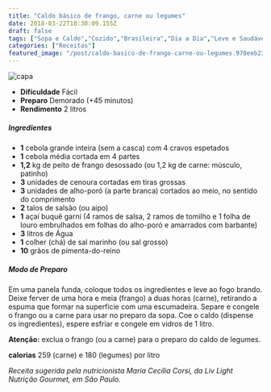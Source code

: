 ```yaml
---
title: "Caldo básico de frango, carne ou legumes"
date: 2018-03-22T18:30:09.155Z
draft: false
tags: ["Sopa e Caldo","Cozido","Brasileira","Dia a Dia","Leve e Saudável"]
categories: ["Receitas"]
featured_image: "/post/caldo-basico-de-frango-carne-ou-legumes.970eeb23.jpg"
---
```


![capa](/post/caldo-basico-de-frango-carne-ou-legumes.970eeb23.jpg)

*   **Dificuldade** Fácil
*   **Preparo** Demorado (+45 minutos)
*   **Rendimento** 2 litros

##### Ingredientes

*   **1** cebola grande inteira (sem a casca) com 4 cravos espetados
*   **1** cebola média cortada em 4 partes
*   **1,2** kg de peito de frango desossado (ou 1,2 kg de carne: músculo, patinho)
*   **3** unidades de cenoura cortadas em tiras grossas
*   **3** unidades de alho-poró (a parte branca) cortados ao meio, no sentido do comprimento
*   **2** talos de salsão (ou aipo)
*   **1** açaí buquê garni (4 ramos de salsa, 2 ramos de tomilho e 1 folha de louro embrulhados em folhas do alho-poró e amarrados com barbante)
*   **3** litros de Água
*   **1** colher (chá) de sal marinho (ou sal grosso)
*   **10** grãos de pimenta-do-reino

##### Modo de Preparo

Em uma panela funda, coloque todos os ingredientes e leve ao fogo brando. Deixe ferver de uma hora e meia (frango) a duas horas (carne), retirando a espuma que formar na superfície com uma escumadeira. Separe e congele o frango ou a carne para usar no preparo da sopa. Coe o caldo (dispense os ingredientes), espere esfriar e congele em vidros de 1 litro.

**Atenção:** exclua o frango (ou a carne) para o preparo do caldo de legumes.

**calorias** 259 (carne) e 180 (legumes) por litro

_Receita sugerida pela nutricionista Maria Cecília Corsi, da Liv Light Nutrição Gourmet, em São Paulo._
